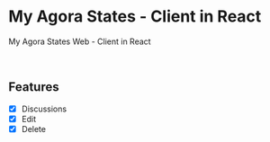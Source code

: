# My Agora States - Client in React

<p align="center">

<span>My Agora States Web - Client in React</span>

</p>

<div align=center>
  <!-- <a href="https://xmun74.github.io/WorkTravelToDoApp/" target="_blank">Github pages</a> -->
</div>
<br>

## Features

- [x] Discussions
- [x] Edit
- [x] Delete
